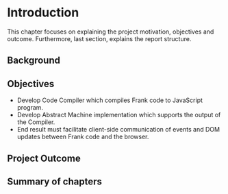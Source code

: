 # Introduction

This chapter focuses on explaining the project motivation, objectives and outcome. Furthermore, last
section, explains the report structure.

## Background


## Objectives
* Develop Code Compiler which compiles Frank code to JavaScript program.
* Develop Abstract Machine implementation which supports the output of the Compiler.
* End result must facilitate client-side communication of events and DOM updates between Frank code
  and the browser.

## Project Outcome


## Summary of chapters

<!-- 
For italic, add one * on either side of the text
For bold, add two * on either side of the text
For bold and italic, add _** on either side of the text
-->

